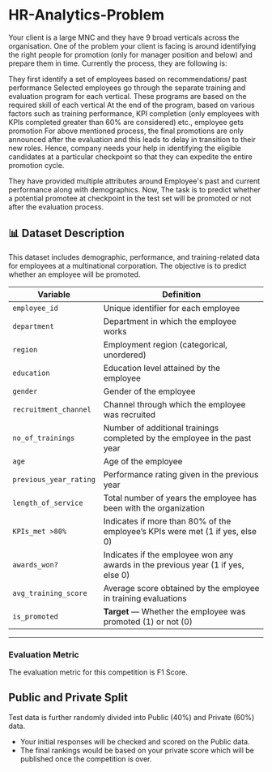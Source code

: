 # HR-Analytics-Problem
Your client is a large MNC and they have 9 broad verticals across the organisation. One of the problem your client is facing is around identifying the right people for promotion (only for manager position and below) and prepare them in time. Currently the process, they are following is:

They first identify a set of employees based on recommendations/ past performance
Selected employees go through the separate training and evaluation program for each vertical. These programs are based on the required skill of each vertical
At the end of the program, based on various factors such as training performance, KPI completion (only employees with KPIs completed greater than 60% are considered) etc., employee gets promotion
For above mentioned process, the final promotions are only announced after the evaluation and this leads to delay in transition to their new roles. Hence, company needs your help in identifying the eligible candidates at a particular checkpoint so that they can expedite the entire promotion cycle. 

They have provided multiple attributes around Employee's past and current performance along with demographics. Now, The task is to predict whether a potential promotee at checkpoint in the test set will be promoted or not after the evaluation process.


## 📊 Dataset Description

This dataset includes demographic, performance, and training-related data for employees at a multinational corporation. The objective is to predict whether an employee will be promoted.

| **Variable**           | **Definition**                                                                 |
|------------------------|--------------------------------------------------------------------------------|
| `employee_id`          | Unique identifier for each employee                                            |
| `department`           | Department in which the employee works                                         |
| `region`               | Employment region (categorical, unordered)                                     |
| `education`            | Education level attained by the employee                                       |
| `gender`               | Gender of the employee                                                         |
| `recruitment_channel`  | Channel through which the employee was recruited                               |
| `no_of_trainings`      | Number of additional trainings completed by the employee in the past year      |
| `age`                  | Age of the employee                                                            |
| `previous_year_rating` | Performance rating given in the previous year                                  |
| `length_of_service`    | Total number of years the employee has been with the organization              |
| `KPIs_met >80%`        | Indicates if more than 80% of the employee’s KPIs were met (1 if yes, else 0)  |
| `awards_won?`          | Indicates if the employee won any awards in the previous year (1 if yes, else 0)|
| `avg_training_score`   | Average score obtained by the employee in training evaluations                 |
| `is_promoted`          | **Target** — Whether the employee was promoted (1) or not (0)                  |

---
 
### Evaluation Metric
The evaluation metric for this competition is F1 Score.

## Public and Private Split
Test data is further randomly divided into Public (40%) and Private (60%) data.
- Your initial responses will be checked and scored on the Public data.
- The final rankings would be based on your private score which will be published once the competition is over.
